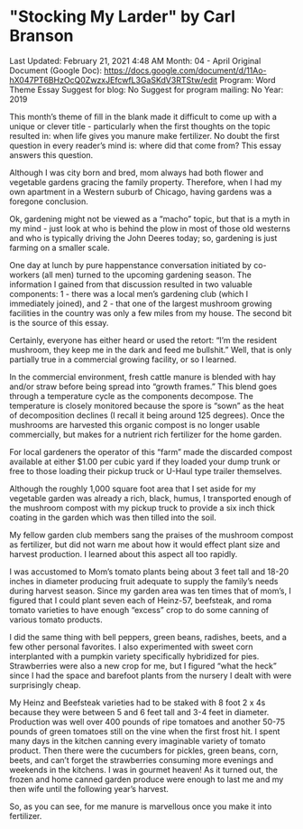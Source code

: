 # "Stocking My Larder" by Carl Branson

Last Updated: February 21, 2021 4:48 AM
Month: 04 - April
Original Document (Google Doc): https://docs.google.com/document/d/11Ao-hX047PT6BHzOcQ0ZwzxJEfcwfL3GaSKdV3RTStw/edit
Program: Word Theme Essay
Suggest for blog: No
Suggest for program mailing: No
Year: 2019

This month’s theme of fill in the blank made it difficult to come up with a unique or clever title - particularly when the first thoughts on the topic resulted in: when life gives you manure make fertilizer. No doubt the first question in every reader’s mind is: where did that come from? This essay answers this question.

Although I was city born and bred, mom always had both flower and vegetable gardens gracing the family property. Therefore, when I had my own apartment in a Western suburb of Chicago, having gardens was a foregone conclusion.

Ok, gardening might not be viewed as a “macho” topic, but that is a myth in my mind - just look at who is behind the plow in most of those old westerns and who is typically driving the John Deeres today; so, gardening is just farming on a smaller scale.

One day at lunch by pure happenstance conversation initiated by co-workers (all men) turned to the upcoming gardening season. The information I gained from that discussion resulted in two valuable components: 1 - there was a local men’s gardening club (which I immediately joined), and 2 - that one of the largest mushroom growing facilities in the country was only a few miles from my house. The second bit is the source of this essay.

Certainly, everyone has either heard or used the retort: “I’m the resident mushroom, they keep me in the dark and feed me bullshit.” Well, that is only partially true in a commercial growing facility, or so I learned.

In the commercial environment, fresh cattle manure is blended with hay and/or straw before being spread into “growth frames.” This blend goes through a temperature cycle as the components decompose. The temperature is closely monitored because the spore is “sown” as the heat of decomposition declines (I recall it being around 125 degrees). Once the mushrooms are harvested this organic compost is no longer usable commercially, but makes for a nutrient rich fertilizer for the home garden.

For local gardeners the operator of this “farm” made the discarded compost available at either $1.00 per cubic yard if they loaded your dump trunk or free to those loading their pickup truck or U-Haul type trailer themselves.

Although the roughly 1,000 square foot area that I set aside for my vegetable garden was already a rich, black, humus, I transported enough of the mushroom compost with my pickup truck to provide a six inch thick coating in the garden which was then tilled into the soil.

My fellow garden club members sang the praises of the mushroom compost as fertilizer, but did not warn me about how it would effect plant size and harvest production. I learned about this aspect all too rapidly.

I was accustomed to Mom’s tomato plants being about 3 feet tall and 18-20 inches in diameter producing fruit adequate to supply the family’s needs during harvest season. Since my garden area was ten times that of mom’s, I figured that I could plant seven each of Heinz-57, beefsteak, and roma tomato varieties to have enough “excess” crop to do some canning of various tomato products.

I did the same thing with bell peppers, green beans, radishes, beets, and a few other personal favorites. I also experimented with sweet corn interplanted with a pumpkin variety specifically hybridized for pies. Strawberries were also a new crop for me, but I figured “what the heck” since I had the space and barefoot plants from the nursery I dealt with were surprisingly cheap.

My Heinz and Beefsteak varieties had to be staked with 8 foot 2 x 4s because they were between 5 and 6 feet tall and 3-4 feet in diameter. Production was well over 400 pounds of ripe tomatoes and another 50-75 pounds of green tomatoes still on the vine when the first frost hit. I spent many days in the kitchen canning every imaginable variety of tomato product. Then there were the cucumbers for pickles, green beans, corn, beets, and can’t forget the strawberries consuming more evenings and weekends in the kitchens. I was in gourmet heaven! As it turned out, the frozen and home canned garden produce were enough to last me and my then wife until the following year’s harvest.

So, as you can see, for me manure is marvellous once you make it into fertilizer.
